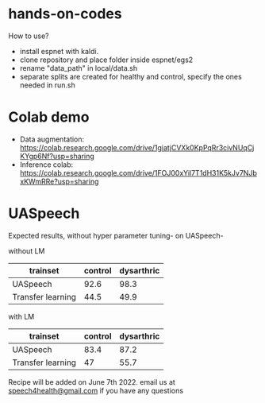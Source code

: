 # hands-on-codes
How to use?
<br>
- install espnet with kaldi.
- clone repository and place folder inside espnet/egs2
- rename "data_path" in local/data.sh
- separate splits are created for healthy and control, specify the ones needed in run.sh

# Colab demo
- Data augmentation: https://colab.research.google.com/drive/1giatjCVXk0KpPqRr3civNUqCjKYgp6Nf?usp=sharing
- Inference colab: https://colab.research.google.com/drive/1FOJ00xYil7T1dH31K5kJv7NJbxKWmRRe?usp=sharing

# UASpeech
Expected results, without hyper parameter tuning-
 on UASpeech- 
 
 without LM 
 
 |trainset|control|dysarthric
 |---------|---------|---------|
 |UASpeech|92.6|98.3|
 |Transfer learning| 44.5 | 49.9 |
 
with LM

|trainset|control|dysarthric|
|---------|---------|---------|
|UASpeech| 83.4 |87.2 |
|Transfer learning| 47 | 55.7 |


Recipe will be added on June 7th 2022. email us at speech4health@gmail.com
 if you have any questions
